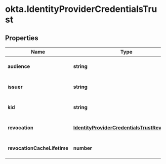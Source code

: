 # okta.IdentityProviderCredentialsTrust

## Properties

Name | Type | Description | Notes
------------ | ------------- | ------------- | -------------
**audience** | **string** |  | [optional] [default to undefined]
**issuer** | **string** |  | [optional] [default to undefined]
**kid** | **string** |  | [optional] [default to undefined]
**revocation** | [**IdentityProviderCredentialsTrustRevocation**](IdentityProviderCredentialsTrustRevocation.md) |  | [optional] [default to undefined]
**revocationCacheLifetime** | **number** |  | [optional] [default to undefined]

